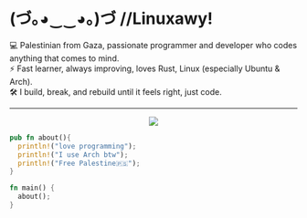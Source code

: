 # (づ｡◕‿‿◕｡)づ //**Linuxawy**!

💻 Palestinian from Gaza, passionate programmer and developer who codes anything that comes to mind.  
⚡ Fast learner, always improving, loves Rust, Linux (especially Ubuntu & Arch).  
🛠️ I build, break, and rebuild until it feels right, just code.  

---

<p align="center">
  <a href="https://skillicons.dev">
    <img src="https://skillicons.dev/icons?i=html,css,js,cs,dotnet,c,cpp,go,py,php,laravel,rust,bash,git,github,linux,ubuntu,arch,vscode,visualstudio,obsidian,godot,discord,steam" />
  </a>
</p>

```rust
pub fn about(){
  println!("love programming");
  println!("I use Arch btw");
  println!("Free Palestine🇵🇸");
}

fn main() {
  about();
}
```
